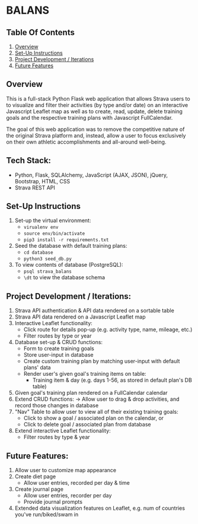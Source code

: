 # BALANS

## Table Of Contents
1. [Overview](#overview)
2. [Set-Up Instructions](#set-up-instructions)
3. [Project Development / Iterations](#project-development-/-iterations)
4. [Future Features](#future-features)


## Overview
This is a full-stack Python Flask web application that allows Strava users to to visualize and filter their activities (by type and/or date) on an interactive Javascript Leaflet map as well as to create, read, update, delete training goals and the respective training plans with Javascript FullCalendar. 

The goal of this web application was to remove the competitive nature of the original Strava platform and, instead, allow a user to focus exclusively on their own athletic accomplishments and all-around well-being.

## Tech Stack: 
* Python, Flask, SQLAlchemy, JavaScript (AJAX, JSON), jQuery, Bootstrap, HTML, CSS
* Strava REST API

## Set-Up Instructions
1. Set-up the virtual environment:
    * `virualenv env`
    * `source env/bin/activate`
    * `pip3 install -r requirements.txt`
2. Seed the database with default training plans:
    * `cd database`
    * `python3 seed_db.py`
3. To view contents of database (PostgreSQL):
    * `psql strava_balans`
    * `\dt` to view the database schema


## Project Development / Iterations:
1. Strava API authentication & API data rendered on a sortable table
2. Strava API data rendered on a Javascript Leaflet map
3. Interactive Leaflet functionality:
    * Click route for details pop-up (e.g. activity type, name, mileage, etc.)
    * Filter routes by type or year
4. Database set-up & CRUD functions:
    * Form to create training goals
    * Store user-input in database
    * Create custom training plan by matching user-input with default plans' data
    * Render user's given goal's training items on table:
        * Training item & day (e.g. days 1-56, as stored in default plan's DB table)
5. Given goal's training plan rendered on a FullCalendar calendar
6. Extend CRUD functions:
    -> Allow user to drag & drop activities, and record those changes in database
7. "Nav" Table to allow user to view all of their existing training goals:
    * Click to show a goal / associated plan on the calendar, or
    * Click to delete goal / associated plan from database
8. Extend interactive Leaflet functionality:
    * Filter routes by type & year

## Future Features:
1. Allow user to customize map appearance
2. Create diet page
    * Allow user entries, recorded per day & time
3. Create journal page
    * Allow user entries, recorder per day
    * Provide journal prompts
4. Extended data visualization features on Leaflet, e.g. num of countries you've run/biked/swam in